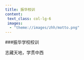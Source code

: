 ```yaml
---
title: 振华校训
content:
 text_class: col-lg-6
 images:
  - "theme://images/zhh/motto.png"
---
```


###振华学校校训

志藏天地，学贯中西